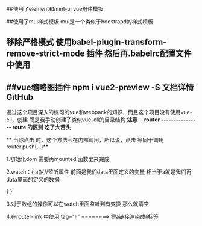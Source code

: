 
##使用了element和mint-ui vue组件模板

##使用了mui样式模板  mui是一个类似于boostrapd的样式模板

## 移除严格模式 使用babel-plugin-transform-remove-strict-mode  插件  然后再.babelrc配置文件中使用

##vue缩略图插件  npm i vue2-preview -S 文档详情GitHub
---------------
通过这个项目深入的练习的vue和webpack的知识，而且这个项目没有使用vue-cli，创建 而是我手动创建了类似vue-cli的目录结构
**注意： router ---------------- route  的区别 吃了大苦头**

** 当你点击 <router-link> 时，这个方法会在内部调用，所以说，点击 <router-link :to="..."> 等同于调用 router.push(...)**

1.初始化dom 需要再mounted 函数里来完成

2.watch：{
   a(){//监听属性 前面是我们data里面定义的变量  相当于a就是我们再data里面的定义的数据

   } 
}

3.对于数组的操作可以在watch里面监听到有变换 那么就清空

4.在router-link 中使用 tag="li"   ========> 将a链接渲染成li标签